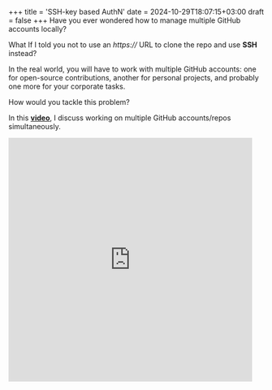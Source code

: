+++
title = 'SSH-key based AuthN'
date = 2024-10-29T18:07:15+03:00
draft = false
+++
Have you ever wondered how to manage multiple GitHub accounts locally?

What If I told you not to use an *https://* URL to clone the repo and use **SSH** instead?

In the real world, you will have to work with multiple GitHub accounts: one for open-source contributions, another for personal projects, and probably one more for your corporate tasks.

How would you tackle this problem? 

In this **[video](https://www.loom.com/share/06c3fc273ff24547a94135f623e557be?sid=9a0db141-2c42-4800-bbeb-ad7b2c4cff0d)**, I discuss working on multiple GitHub accounts/repos simultaneously.

<iframe src="https://giphy.com/embed/TgV7fAvYIZMHOed0Rg" width="480" height="480" style="" frameBorder="0" class="giphy-embed" allowFullScreen></iframe>